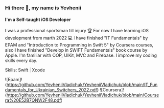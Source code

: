 ### Hi there 👋, my name is Yevhenii
#### I'm a Self-taught iOS Developer
I was a professional sportsman till injury 🏆
For now I have learning iOS development from marth 2022 💻
I have finished "IT Fundamentals" by EPAM and "Introduction to Programming in Swift 5" by Coursera courses, also I have finished "Develop in SWIFT Fundamentals" book course by Apple. I'm familiar with OOP, UIKit, MVC and Firebase.
I improve my coding skills every day.

Skills: Swift | Xcode

![Epam]!(https://github.com/YevheniiVladichuk/YevheniiVladichuk/blob/main/IT_Fundamentals_for_Ukrainian_Switchers_2022.pdf)
![Coursera]!(https://github.com/YevheniiVladichuk/YevheniiVladichuk/blob/main/Coursera%20E52B7QNW2F48.pdf)





